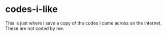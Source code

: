 # codes-i-like
This is just where i save a copy of the codes i came across on the internet. These are not coded by me.
